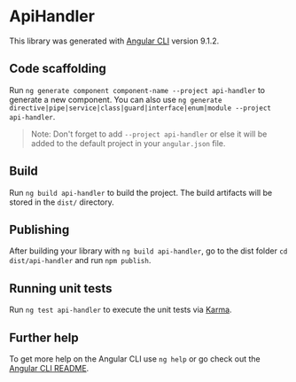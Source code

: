# ApiHandler

This library was generated with [Angular CLI](https://github.com/angular/angular-cli) version 9.1.2.

## Code scaffolding

Run `ng generate component component-name --project api-handler` to generate a new component. You can also use `ng generate directive|pipe|service|class|guard|interface|enum|module --project api-handler`.
> Note: Don't forget to add `--project api-handler` or else it will be added to the default project in your `angular.json` file. 

## Build

Run `ng build api-handler` to build the project. The build artifacts will be stored in the `dist/` directory.

## Publishing

After building your library with `ng build api-handler`, go to the dist folder `cd dist/api-handler` and run `npm publish`.

## Running unit tests

Run `ng test api-handler` to execute the unit tests via [Karma](https://karma-runner.github.io).

## Further help

To get more help on the Angular CLI use `ng help` or go check out the [Angular CLI README](https://github.com/angular/angular-cli/blob/master/README.md).

